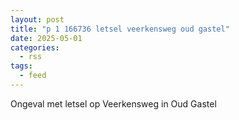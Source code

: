 ```yaml
---
layout: post
title: "p 1 166736 letsel veerkensweg oud gastel"
date: 2025-05-01
categories: 
  - rss
tags: 
  - feed
---
```


Ongeval met letsel op Veerkensweg in Oud Gastel
